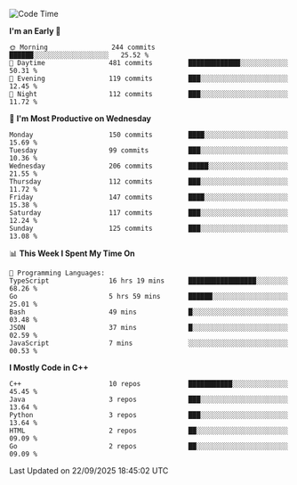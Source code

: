 <!--START_SECTION:waka-->
![Code Time](http://img.shields.io/badge/Code%20Time-678%20hrs%208%20mins-blue)

**I'm an Early 🐤** 

```text
🌞 Morning                244 commits         ██████░░░░░░░░░░░░░░░░░░░   25.52 % 
🌆 Daytime                481 commits         █████████████░░░░░░░░░░░░   50.31 % 
🌃 Evening                119 commits         ███░░░░░░░░░░░░░░░░░░░░░░   12.45 % 
🌙 Night                  112 commits         ███░░░░░░░░░░░░░░░░░░░░░░   11.72 % 
```
📅 **I'm Most Productive on Wednesday** 

```text
Monday                   150 commits         ████░░░░░░░░░░░░░░░░░░░░░   15.69 % 
Tuesday                  99 commits          ███░░░░░░░░░░░░░░░░░░░░░░   10.36 % 
Wednesday                206 commits         █████░░░░░░░░░░░░░░░░░░░░   21.55 % 
Thursday                 112 commits         ███░░░░░░░░░░░░░░░░░░░░░░   11.72 % 
Friday                   147 commits         ████░░░░░░░░░░░░░░░░░░░░░   15.38 % 
Saturday                 117 commits         ███░░░░░░░░░░░░░░░░░░░░░░   12.24 % 
Sunday                   125 commits         ███░░░░░░░░░░░░░░░░░░░░░░   13.08 % 
```


📊 **This Week I Spent My Time On** 

```text
💬 Programming Languages: 
TypeScript               16 hrs 19 mins      █████████████████░░░░░░░░   68.26 % 
Go                       5 hrs 59 mins       ██████░░░░░░░░░░░░░░░░░░░   25.01 % 
Bash                     49 mins             █░░░░░░░░░░░░░░░░░░░░░░░░   03.48 % 
JSON                     37 mins             █░░░░░░░░░░░░░░░░░░░░░░░░   02.59 % 
JavaScript               7 mins              ░░░░░░░░░░░░░░░░░░░░░░░░░   00.53 % 
```

**I Mostly Code in C++** 

```text
C++                      10 repos            ███████████░░░░░░░░░░░░░░   45.45 % 
Java                     3 repos             ███░░░░░░░░░░░░░░░░░░░░░░   13.64 % 
Python                   3 repos             ███░░░░░░░░░░░░░░░░░░░░░░   13.64 % 
HTML                     2 repos             ██░░░░░░░░░░░░░░░░░░░░░░░   09.09 % 
Go                       2 repos             ██░░░░░░░░░░░░░░░░░░░░░░░   09.09 % 
```




 Last Updated on 22/09/2025 18:45:02 UTC
<!--END_SECTION:waka-->
